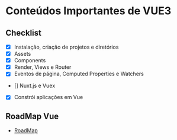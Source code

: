 # Conteúdos Importantes de VUE3

## Checklist

- [x]  Instalação, criação de projetos e diretórios
- [x]  Assets
- [x]  Components
- [x]  Render, Views e Router
- [x]  Eventos de página, Computed Properties e Watchers
- []  Nuxt.js e Vuex
- [x]  Constrói aplicações em Vue

## RoadMap Vue

- [RoadMap](https://github.com/saifaustcse/vue-developer-roadmap)





